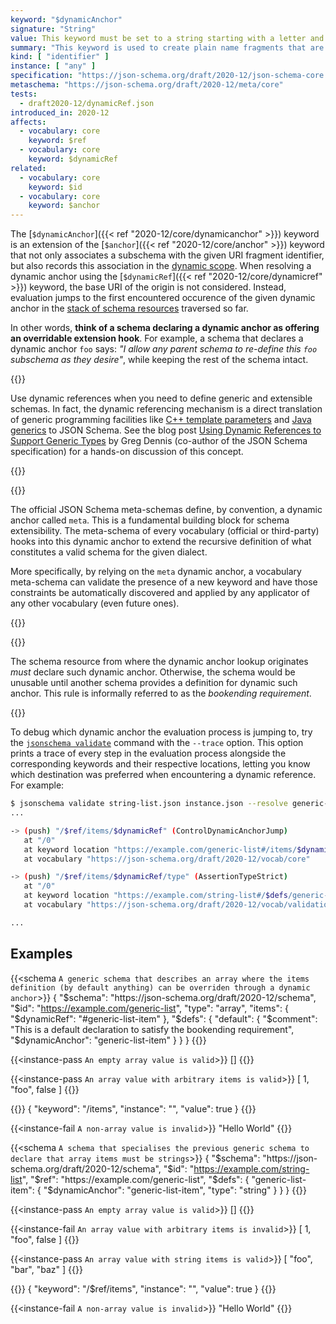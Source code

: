 ```yaml
---
keyword: "$dynamicAnchor"
signature: "String"
value: This keyword must be set to a string starting with a letter and containing letters, digits, hyphens, underscores, colons, or periods
summary: "This keyword is used to create plain name fragments that are not tied to any particular structural location for referencing purposes, which are taken into consideration for dynamic referencing."
kind: [ "identifier" ]
instance: [ "any" ]
specification: "https://json-schema.org/draft/2020-12/json-schema-core.html#section-8.2.2"
metaschema: "https://json-schema.org/draft/2020-12/meta/core"
tests:
  - draft2020-12/dynamicRef.json
introduced_in: 2020-12
affects:
  - vocabulary: core
    keyword: $ref
  - vocabulary: core
    keyword: $dynamicRef
related:
  - vocabulary: core
    keyword: $id
  - vocabulary: core
    keyword: $anchor
---
```



The [`$dynamicAnchor`]({{< ref "2020-12/core/dynamicanchor" >}}) keyword is an
extension of the [`$anchor`]({{< ref "2020-12/core/anchor" >}}) keyword that
not only associates a subschema with the given URI fragment identifier, but
also records this association in the [dynamic
scope](https://json-schema.org/blog/posts/dynamicref-and-generics).  When
resolving a dynamic anchor using the [`$dynamicRef`]({{< ref
"2020-12/core/dynamicref" >}}) keyword, the base URI of the origin is not
considered. Instead, evaluation jumps to the first encountered occurence of the
given dynamic anchor in the [stack of schema
resources](https://json-schema.org/blog/posts/understanding-lexical-dynamic-scopes#the-dynamic-scope-as-a-stack)
traversed so far.

In other words, **think of a schema declaring a dynamic anchor as offering an
overridable extension hook**.  For example, a schema that declares a dynamic
anchor `foo` says: _"I allow any parent schema to re-define this `foo`
subschema as they desire"_, while keeping the rest of the schema intact.

{{<best-practice>}}

Use dynamic references when you need to define generic and extensible schemas.
In fact, the dynamic referencing mechanism is a direct translation of generic
programming facilities like [C++ template
parameters](https://en.cppreference.com/w/cpp/language/template_parameters) and
[Java generics](https://en.wikipedia.org/wiki/Generics_in_Java) to JSON Schema.
See the blog post [Using Dynamic References to Support Generic
Types](https://json-schema.org/blog/posts/dynamicref-and-generics#using-dynamic-references-to-support-generic-types)
by Greg Dennis (co-author of the JSON Schema specification) for a hands-on
discussion of this concept.

{{</best-practice>}}

{{<learning-more>}}

The official JSON Schema meta-schemas define, by convention, a dynamic anchor
called `meta`. This is a fundamental building block for schema extensibility.
The meta-schema of every vocabulary (official or third-party) hooks into this
dynamic anchor to extend the recursive definition of what constitutes a valid
schema for the given dialect.

More specifically, by relying on the `meta` dynamic anchor, a vocabulary
meta-schema can validate the presence of a new keyword and have those
constraints be automatically discovered and applied by any applicator of any
other vocabulary (even future ones).

{{</learning-more>}}

{{<common-pitfall>}}

The schema resource from where the dynamic anchor lookup originates _must_
declare such dynamic anchor. Otherwise, the schema would be unusable until
another schema provides a definition for dynamic such anchor. This rule is
informally referred to as the _bookending requirement_.

{{</common-pitfall>}}

To debug which dynamic anchor the evaluation process is jumping to, try the
[`jsonschema
validate`](https://github.com/sourcemeta/jsonschema/blob/main/docs/validate.markdown)
command with the `--trace` option. This option prints a trace of every step in
the evaluation process alongside the corresponding keywords and their
respective locations, letting you know which destination was preferred when
encountering a dynamic reference. For example:

```sh
$ jsonschema validate string-list.json instance.json --resolve generic-list.json --trace
...

-> (push) "/$ref/items/$dynamicRef" (ControlDynamicAnchorJump)
   at "/0"
   at keyword location "https://example.com/generic-list#/items/$dynamicRef"
   at vocabulary "https://json-schema.org/draft/2020-12/vocab/core"

-> (push) "/$ref/items/$dynamicRef/type" (AssertionTypeStrict)
   at "/0"
   at keyword location "https://example.com/string-list#/$defs/generic-list-item/type"
   at vocabulary "https://json-schema.org/draft/2020-12/vocab/validation"

...
```

## Examples

{{<schema `A generic schema that describes an array where the items definition (by default anything) can be overriden through a dynamic anchor`>}}
{
  "$schema": "https://json-schema.org/draft/2020-12/schema",
  "$id": "https://example.com/generic-list",
  "type": "array",
  "items": {
    "$dynamicRef": "#generic-list-item"
  },
  "$defs": {
    "default": {
      "$comment": "This is a default declaration to satisfy the bookending requirement",
      "$dynamicAnchor": "generic-list-item"
    }
  }
}
{{</schema>}}

{{<instance-pass `An empty array value is valid`>}}
[]
{{</instance-pass>}}

{{<instance-pass `An array value with arbitrary items is valid`>}}
[ 1, "foo", false ]
{{</instance-pass>}}

{{<instance-annotation>}}
{ "keyword": "/items", "instance": "", "value": true }
{{</instance-annotation>}}

{{<instance-fail `A non-array value is invalid`>}}
"Hello World"
{{</instance-fail>}}

{{<schema `A schema that specialises the previous generic schema to declare that array items must be strings`>}}
{
  "$schema": "https://json-schema.org/draft/2020-12/schema",
  "$id": "https://example.com/string-list",
  "$ref": "https://example.com/generic-list",
  "$defs": {
    "generic-list-item": {
      "$dynamicAnchor": "generic-list-item",
      "type": "string"
    }
  }
}
{{</schema>}}

{{<instance-pass `An empty array value is valid`>}}
[]
{{</instance-pass>}}

{{<instance-fail `An array value with arbitrary items is invalid`>}}
[ 1, "foo", false ]
{{</instance-fail>}}

{{<instance-pass `An array value with string items is valid`>}}
[ "foo", "bar", "baz" ]
{{</instance-pass>}}

{{<instance-annotation>}}
{ "keyword": "/$ref/items", "instance": "", "value": true }
{{</instance-annotation>}}

{{<instance-fail `A non-array value is invalid`>}}
"Hello World"
{{</instance-fail>}}

